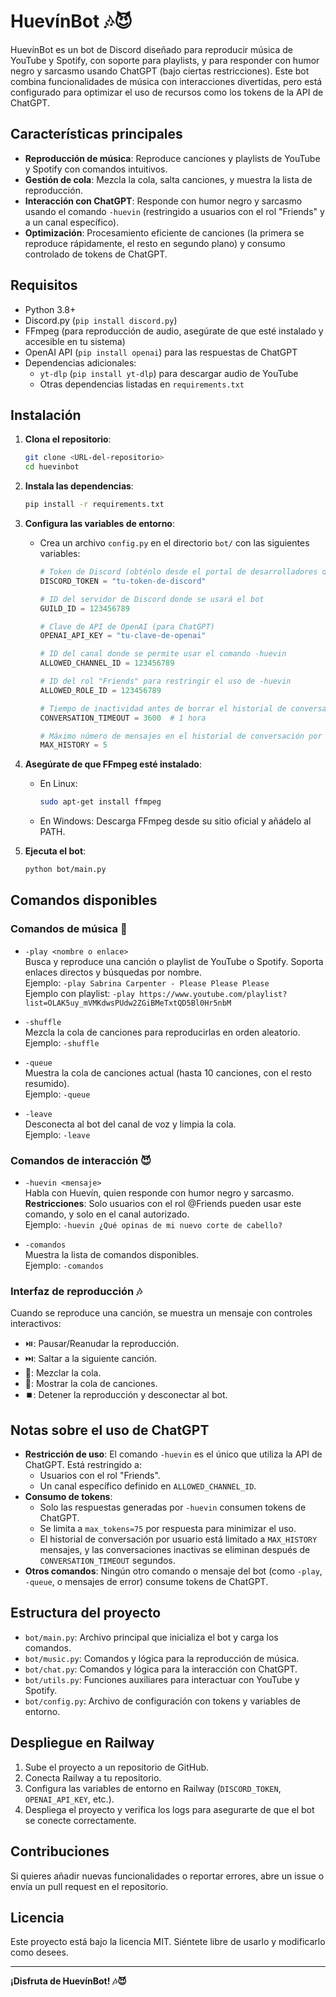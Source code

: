 # HuevínBot 🎶😈

HuevínBot es un bot de Discord diseñado para reproducir música de YouTube y Spotify, con soporte para playlists, y para responder con humor negro y sarcasmo usando ChatGPT (bajo ciertas restricciones). Este bot combina funcionalidades de música con interacciones divertidas, pero está configurado para optimizar el uso de recursos como los tokens de la API de ChatGPT.

## Características principales

- **Reproducción de música**: Reproduce canciones y playlists de YouTube y Spotify con comandos intuitivos.
- **Gestión de cola**: Mezcla la cola, salta canciones, y muestra la lista de reproducción.
- **Interacción con ChatGPT**: Responde con humor negro y sarcasmo usando el comando `-huevin` (restringido a usuarios con el rol "Friends" y a un canal específico).
- **Optimización**: Procesamiento eficiente de canciones (la primera se reproduce rápidamente, el resto en segundo plano) y consumo controlado de tokens de ChatGPT.

## Requisitos

- Python 3.8+
- Discord.py (`pip install discord.py`)
- FFmpeg (para reproducción de audio, asegúrate de que esté instalado y accesible en tu sistema)
- OpenAI API (`pip install openai`) para las respuestas de ChatGPT
- Dependencias adicionales:
  - `yt-dlp` (`pip install yt-dlp`) para descargar audio de YouTube
  - Otras dependencias listadas en `requirements.txt`

## Instalación

1. **Clona el repositorio**:
   ```bash
   git clone <URL-del-repositorio>
   cd huevinbot
   ```

2. **Instala las dependencias**:
   ```bash
   pip install -r requirements.txt
   ```

3. **Configura las variables de entorno**:
   - Crea un archivo `config.py` en el directorio `bot/` con las siguientes variables:
     ```python
     # Token de Discord (obténlo desde el portal de desarrolladores de Discord)
     DISCORD_TOKEN = "tu-token-de-discord"

     # ID del servidor de Discord donde se usará el bot
     GUILD_ID = 123456789

     # Clave de API de OpenAI (para ChatGPT)
     OPENAI_API_KEY = "tu-clave-de-openai"

     # ID del canal donde se permite usar el comando -huevin
     ALLOWED_CHANNEL_ID = 123456789

     # ID del rol "Friends" para restringir el uso de -huevin
     ALLOWED_ROLE_ID = 123456789

     # Tiempo de inactividad antes de borrar el historial de conversación (en segundos)
     CONVERSATION_TIMEOUT = 3600  # 1 hora

     # Máximo número de mensajes en el historial de conversación por usuario
     MAX_HISTORY = 5
     ```

4. **Asegúrate de que FFmpeg esté instalado**:
   - En Linux:
     ```bash
     sudo apt-get install ffmpeg
     ```
   - En Windows: Descarga FFmpeg desde su sitio oficial y añádelo al PATH.

5. **Ejecuta el bot**:
   ```bash
   python bot/main.py
   ```

## Comandos disponibles

### Comandos de música 🎵

- `-play <nombre o enlace>`  
  Busca y reproduce una canción o playlist de YouTube o Spotify. Soporta enlaces directos y búsquedas por nombre.  
  Ejemplo: `-play Sabrina Carpenter - Please Please Please`  
  Ejemplo con playlist: `-play https://www.youtube.com/playlist?list=OLAK5uy_mVMKdwsPUdw2ZGiBMeTxtQD5Bl0Hr5nbM`

- `-shuffle`  
  Mezcla la cola de canciones para reproducirlas en orden aleatorio.  
  Ejemplo: `-shuffle`

- `-queue`  
  Muestra la cola de canciones actual (hasta 10 canciones, con el resto resumido).  
  Ejemplo: `-queue`

- `-leave`  
  Desconecta al bot del canal de voz y limpia la cola.  
  Ejemplo: `-leave`

### Comandos de interacción 😈

- `-huevin <mensaje>`  
  Habla con Huevín, quien responde con humor negro y sarcasmo.  
  **Restricciones**: Solo usuarios con el rol @Friends pueden usar este comando, y solo en el canal autorizado.  
  Ejemplo: `-huevin ¿Qué opinas de mi nuevo corte de cabello?`

- `-comandos`  
  Muestra la lista de comandos disponibles.  
  Ejemplo: `-comandos`

### Interfaz de reproducción 🎶

Cuando se reproduce una canción, se muestra un mensaje con controles interactivos:
- ⏯️: Pausar/Reanudar la reproducción.
- ⏭️: Saltar a la siguiente canción.
- 🔀: Mezclar la cola.
- 📜: Mostrar la cola de canciones.
- ⏹️: Detener la reproducción y desconectar al bot.

## Notas sobre el uso de ChatGPT

- **Restricción de uso**: El comando `-huevin` es el único que utiliza la API de ChatGPT. Está restringido a:
  - Usuarios con el rol "Friends".
  - Un canal específico definido en `ALLOWED_CHANNEL_ID`.
- **Consumo de tokens**: 
  - Solo las respuestas generadas por `-huevin` consumen tokens de ChatGPT.
  - Se limita a `max_tokens=75` por respuesta para minimizar el uso.
  - El historial de conversación por usuario está limitado a `MAX_HISTORY` mensajes, y las conversaciones inactivas se eliminan después de `CONVERSATION_TIMEOUT` segundos.
- **Otros comandos**: Ningún otro comando o mensaje del bot (como `-play`, `-queue`, o mensajes de error) consume tokens de ChatGPT.

## Estructura del proyecto

- `bot/main.py`: Archivo principal que inicializa el bot y carga los comandos.
- `bot/music.py`: Comandos y lógica para la reproducción de música.
- `bot/chat.py`: Comandos y lógica para la interacción con ChatGPT.
- `bot/utils.py`: Funciones auxiliares para interactuar con YouTube y Spotify.
- `bot/config.py`: Archivo de configuración con tokens y variables de entorno.

## Despliegue en Railway

1. Sube el proyecto a un repositorio de GitHub.
2. Conecta Railway a tu repositorio.
3. Configura las variables de entorno en Railway (`DISCORD_TOKEN`, `OPENAI_API_KEY`, etc.).
4. Despliega el proyecto y verifica los logs para asegurarte de que el bot se conecte correctamente.

## Contribuciones

Si quieres añadir nuevas funcionalidades o reportar errores, abre un issue o envía un pull request en el repositorio.

## Licencia

Este proyecto está bajo la licencia MIT. Siéntete libre de usarlo y modificarlo como desees.

---

**¡Disfruta de HuevínBot! 🎶😈**